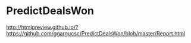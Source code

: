# PredictDealsWon
http://htmlpreview.github.io/?https://github.com/ggargucsc/PredictDealsWon/blob/master/Report.html
